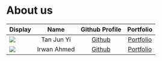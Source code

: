 # About us


Display |    Name    | Github Profile | Portfolio 
--------|:----------:|:--------------:|:---------:
![](https://via.placeholder.com/100.png?text=Photo) | Tan Jun Yi |   [Github](https://github.com/Tanjy55)   | [Portfolio](docs/team/tanjy55.md)
![](https://via.placeholder.com/100.png?text=Photo) | Irwan Ahmed | [Github](https://github.com/irw9n) | [Portfolio](docs/team/johndoe.md)
